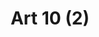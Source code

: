 ---
title: "Art 10 (2)"
draft: false
exceptions:
- info53a
memberstates:
- LU
score: 3
compensation:
- No compensation
remarks: |
 This exception applies provided that (i) the work has been lawfully made available to the public, and (ii) only short excerpts of works are used.


link: "http://www.legilux.public.lu/leg/a/archives/2001/0050/2001A10421.html"
---